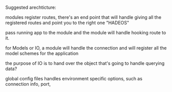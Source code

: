 Suggested arechticture:

modules register routes, there's an end point that will handle giving all the registered routes and point you to the right one "HADEOS"

pass running app to the module and the module will handle hooking route to it.

for Models or IO, a module will handle the connection and will register all the model schemes for the application

the purpose of IO is to hand over the object that's going to handle querying data?

global config files handles environment specific options, such as connection info, port, 

